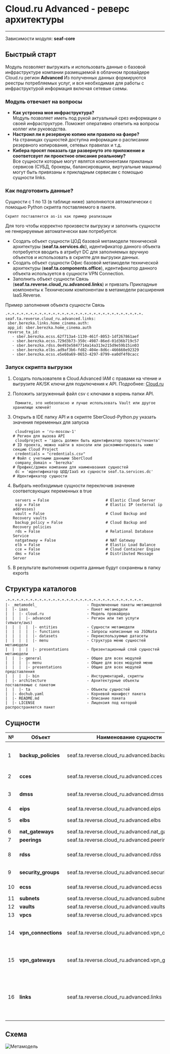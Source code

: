 # Cloud.ru Advanced - реверс архитектуры 
***
Зависимости модуля: **seaf-core**
## Быстрый старт

Модуль позволяет выгружать и использовать данные о базовой инфраструктуре компании размещаемой в облачном провайдере Cloud.ru регион **Advanced**
Из полученных данных формируются реестры потребляемых услуг, и вся необходимая для работы с инфраструктурой информация включая сетевые схемы.

### Модуль отвечает на вопросы
- **Как устроена моя инфраструктура?**  
  Модуль позволяет иметь под рукой актуальный срез информации о своей инфраструктуре. Поможет оперативно ответить на вопросы коллег или руководства.
- **Настроил ли я резервную копию или правило на фаере?**  
  На страницах сущностей доступна информации о расписании резервного копирования, сетевых правилах и т.д.
- **Кибера просят показать где развернуто это приложение и соответсвует ли проектное описание реальному?**  
  Все сущности которые могут являтся компонентами прикланых сервисов (СУБД, брокеры, балансировщики, виртуальные машины) могут быть привязаны к прикладным сервисам с помощью сущности links.

### Как подготовить данные?

Сущности с 1 по 13 (в таблице ниже) заполняются автоматически с помощью Python скрипта поставляемого в пакете.

    Скрипт поставляется as-is как пример реализации  


Для того чтобы корректно произвести выгрузку и заполнить сущности не генерируемые автоматически вам потребуется:
- Создать объект сущности ЦОД базовой метамодели технической архитектуры (**seaf.ta.services.dc**), идентификатор данного объекта потребуется вводить в атрибут DC для заполняемых вручную объектов и использовать в скрипте для выгрузки данных.
- Создать объект сущности Офис базовой метамодели технической архитектуры (**seaf.ta.components.office**), идентификатор данного объекта используется в сущности VPN Connection.
- Заполнить объект сущности Связь (**seaf.ta.reverse.cloud_ru.advanced.links**) и привзать Прикладные компоненты к Техническим компонентам в метамодели расширения IaaS.Reverse.

Пример заполнения объекта сущности Связь

    -*-*-*-*-*-*-*-*-*-*-*-*-*-*-*-*-*-*-*-*-*-*-*-*-*-*-*-*-*-*-
    seaf.ta.reverse.cloud_ru.advanced.links:
     sber.berezka.links.home_cinema.auth:
     app_id: sber.berezka.home_cinema.auth
     reverse_ta_id:
       - sber.berezka.ecss.62f713a4-1139-461f-8053-1df267861aef
       - sber.berezka.ecss.729d3b73-350c-4987-86ed-01d36b719c57
       - sber.berezka.rdss.0e493e5847714a14a313e215d9e59b15in03
       - sber.berezka.elbs.ad9af3b6-fd82-404e-8d6c-466660e92329
       - sber.berezka.ecss.e5e60a69-0653-4297-8799-ea0df4f0cacc

### Запуск скрипта выгрузки
1. Создать пользователя в Cloud.Advanced IAM с правами на чтение и выгрузите AK/SK ключи для подключения
к API. Подробнее: [Cloud.ru](https://support.hc.sbercloud.ru/en-us/devg/apisign/api-sign-provide-aksk.html)
2. Положить загруженный файл csv с ключами в корень папки API.

        Помните, это небезопасно и лучше использовать Vault или другое хранилище ключей!
3. Открыть в IDE папку API и в скрипте SberCloud-Python.py указать значения переменных для запуска

        cloudregion = 'ru-moscow-1'                                                 # Регион для вызова API
        cloudproject = 'здесь должен быть идентификатор проекта/тенанта'            # ID проекта, можно найти в консоли или раскомментировать ниже секцию Cloud Project
        credentials = "credentials.csv"                                             # Файл с учетными данными SberCloud
        company_domain = 'berezka'                                                  # Префикс/домен компании для наименвоания сущностей
        dc = 'идентификатор ЦОД/IaaS из сущности seaf.ta.services.dc'               # Идентификатор сущности
4. Выбрать необходимые сущности переключив значение соответсвующих переменных в true

        servers = False                         # Elastic Cloud Server
        eip = False                             # Elastic IP (external ip addresses)
        vault = False                           # Cloud Backup and Recovery vaults
        backup_policy = False                   # Cloud Backup and Recovery policies
        rds = False                             # Relational Database Service                     
        natgateway = False                      # NAT Gateway
        elb = False                             # Elastic Load Balance
        cce = False                             # Cloud Container Engine
        dms = False                             # Distributed Message Server
5. В результате выполнения скрипта данные будут сохранены в папку exports


## Структура каталогов
    -*-*-*-*-*-*-*-*-*-*-*-*-*-*-*-*-*-*-*-*-*-*-*-*-*-*-*-*-*-*-
    |- _metamodel_                      - Подключенные пакеты метамоделей
    |  |- iaas                          - Пакет метамодели
    |  |  |- cloud.ru                   - Модель провайдера
    |  |  |  |- advanced                - Регион или тип услуги (vmware/aws)
    |  |  |  |  |- entities             - Сущности метамодели
    |  |  |  |  |- functions            - Запросы написанные на JSONata
    |  |  |  |  |- datasets             - Переиспользуемые датасеты
    |  |  |  |  |- menu                 - Структура меню сущностей метамодели
    |  |  |  |  |- presentations        - Презентационный слой сущностей метамодели
    |  |  |- general                    - Общее для всех модулей 
    |  |  |  |- menu                    - Общие для всех модулей меню
    |  |  |  |- presentations           - Общие для всех модулей представления
    |  |  |  |- bin                     - Инструментарий, скрипты
    |  |- architecture                  - Архитектурные объекты поставляемые с пакетом
    |  |  |- ta                         - Объекты сущностей
    |  |- dochub.yaml                   - Корневой манифест пакета
    |  |- README.md                     - Описание пакета
    |  |- LICENSE                       - Лицензия под которой распространяется пакет

## Сущности

| №  | **Объект**          | **Наименование сущности**                          | **Описание**                                                                          |
|----|---------------------|----------------------------------------------------|---------------------------------------------------------------------------------------|
| 1  | **backup_policies** | 	seaf.ta.reverse.cloud_ru.advanced.backup_policies | 	Политики РК (расписания и привязка к vaults)                                         |
| 2  | **cces**            | 	seaf.ta.reverse.cloud_ru.advanced.cces	           | Кластеры kubernetes                                                                   |
| 3  | **dmss**            | 	seaf.ta.reverse.cloud_ru.advanced.dmss	           | Распределенные сервисы сообщений                                                      |
| 4  | **eips**            | 	seaf.ta.reverse.cloud_ru.advanced.eips	           | Elastic IPs                                                                           |
| 5  | **elbs**            | 	seaf.ta.reverse.cloud_ru.advanced.elbs	           | Elastic Load Balancers                                                                |
| 6  | **nat_gateways**    | 	seaf.ta.reverse.cloud_ru.advanced.nat_gateways	   | Nat Gateways                                                                          |
| 7  | **peerings**        | 	seaf.ta.reverse.cloud_ru.advanced.peerings	       | VPC Peerings                                                                          |
| 8  | **rdss**            | 	seaf.ta.reverse.cloud_ru.advanced.rdss	           | Relational Database Services                                                          |
| 9  | **security_groups** | 	seaf.ta.reverse.cloud_ru.advanced.security_groups | Группы безопасности                                                                   |
| 10 | **ecss**            | 	seaf.ta.reverse.cloud_ru.advanced.ecss            | Elastic Cloud Servers                                                                 |
| 11 | **subnets**         | 	seaf.ta.reverse.cloud_ru.advanced.subnets         | VPC Subnets                                                                           |
| 12 | **vaults**          | 	seaf.ta.reverse.cloud_ru.advanced.vaults          | Хранилища РК                                                                          |
| 13 | **vpcs**            | 	seaf.ta.reverse.cloud_ru.advanced.vpcs            | VPC                                                                                   |
| 14 | **vpn_connections** | 	seaf.ta.reverse.cloud_ru.advanced.vpn_connections | VPN соединения (заполняется вручную, нет API)                                         |
| 15 | **vpn_gateways**    | 	seaf.ta.reverse.cloud_ru.advanced.vpn_gateways    | VPN шлюзы (заполняется вручную, нет API)                                              |
| 16 | **links**           | seaf.ta.reverse.cloud_ru.advanced.links            | Сущность-связь прикладного компонента к техническому компоненту (заполняется вручную) |


## Схема
![Метамодель](@entity/seaf.ta.reverse.general/metamodel)